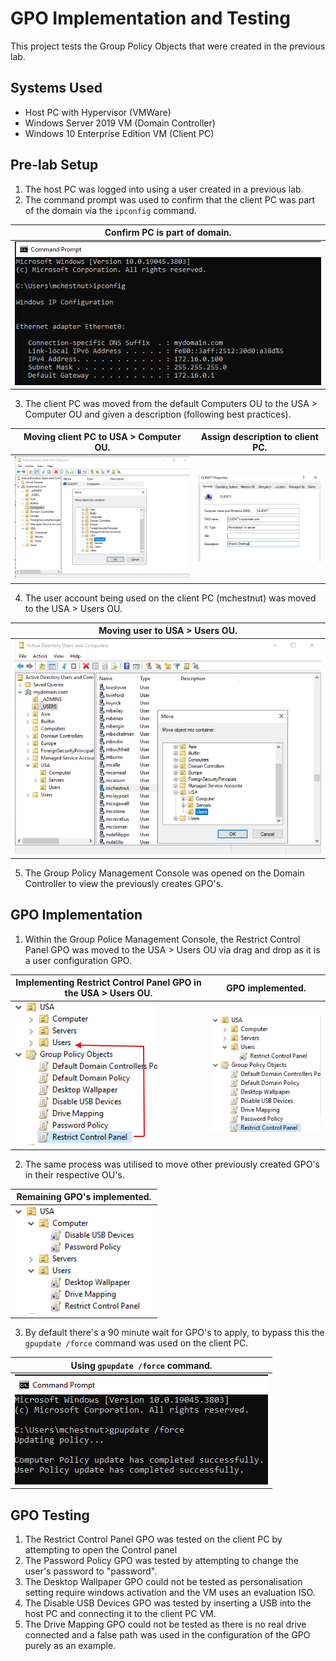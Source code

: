 # GPO Implementation and Testing

This project tests the Group Policy Objects that were created in the previous lab.

## Systems Used

- Host PC with Hypervisor (VMWare)
- Windows Server 2019 VM (Domain Controller)
- Windows 10 Enterprise Edition VM (Client PC)

## Pre-lab Setup 

1. The host PC was logged into using a user created in a previous lab.
2. The command prompt was used to confirm that the client PC was part of the domain via the `ipconfig` command.

| Confirm PC is part of domain.                     |
| ------------------------------------------------------------------------------------- |
| ![](./Screenshots/0%20confirm%20host%20pc%20config.png)                 |

3. The client PC was moved from the default Computers OU to the USA > Computer OU and given a description (following best practices).

| Moving client PC to USA > Computer OU.                     								| Assign description to client PC.                   								  |
| ------------------------------------------------------------------------------------- |-------------------------------------------------------------------------------------|
| ![](./Screenshots/5%20move%20client%20pc%20to%20USA.png)                 						|![](./Screenshots/6%20give%20pc%20a%20desc.png)                					  |

4. The user account being used on the client PC (mchestnut) was moved to the USA > Users OU.

| Moving user to USA > Users OU.                     |
| ------------------------------------------------------------------------------------- |
| ![](./Screenshots/7%20move%20user%2010%20USA.png)                 |

5. The Group Policy Management Console was opened on the Domain Controller to view the previously creates GPO's.

## GPO Implementation

1. Within the Group Police Management Console, the Restrict Control Panel GPO was moved to the USA > Users OU via drag and drop as it is a user configuration GPO.

| Implementing Restrict Control Panel GPO in the USA > Users OU.                     								|GPO implemented.                   								  |
| ------------------------------------------------------------------------------------- |-------------------------------------------------------------------------------------|
| ![](./Screenshots/2%20restric%20access%20to%20users.png)                 						|![](./Screenshots/3%20gpo%20moved.png)                					  |

2. The same process was utilised to move other previously created GPO's in their respective OU's.

| Remaining GPO's implemented.                     |
| ------------------------------------------------------------------------------------- |
| ![](./Screenshots/4%20move%20rest%20of%20gpos.png)                 |

3. By default there's a 90 minute wait for GPO's to apply, to bypass this the `gpupdate /force` command was used on the client PC. 

| Using `gpupdate /force` command.                     |
| ------------------------------------------------------------------------------------- |
| ![](./Screenshots/8%20gpupdate.png)                 |

## GPO Testing

1. The Restrict Control Panel GPO was tested on the client PC by attempting to open the Control panel
2. The Password Policy GPO was tested by attempting to change the user's password to "password".
3. The Desktop Wallpaper GPO could not be tested as personalisation setting require windows activation and the VM uses an evaluation ISO.
4. The Disable USB Devices GPO was tested by inserting a USB into the host PC and connecting it to the client PC VM.
5. The Drive Mapping GPO could not be tested as there is no real drive connected and a false path was used in the configuration of the GPO purely as an example.